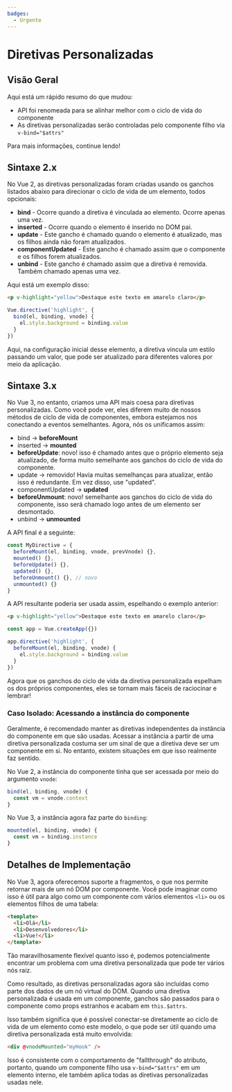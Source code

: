 ```yaml
---
badges:
  - Urgente
---
```


# Diretivas Personalizadas <MigrationBadges :badges="$frontmatter.badges" />

## Visão Geral

Aqui está um rápido resumo do que mudou:

- API foi renomeada para se alinhar melhor com o ciclo de vida do componente
- As diretivas personalizadas serão controladas pelo componente filho via `v-bind="$attrs"`

Para mais informações, continue lendo!

## Sintaxe 2.x

No Vue 2, as diretivas personalizadas foram criadas usando os ganchos listados abaixo para direcionar o ciclo de vida de um elemento, todos opcionais:

- **bind** - Ocorre quando a diretiva é vinculada ao elemento. Ocorre apenas uma vez.
- **inserted** - Ocorre quando o elemento é inserido no DOM pai.
- **update** - Este gancho é chamado quando o elemento é atualizado, mas os filhos ainda não foram atualizados.
- **componentUpdated** - Este gancho é chamado assim que o componente e os filhos forem atualizados.
- **unbind** - Este gancho é chamado assim que a diretiva é removida. Também chamado apenas uma vez.

Aqui está um exemplo disso:

```html
<p v-highlight="yellow">Destaque este texto em amarelo claro</p>
```

```js
Vue.directive('highlight', {
  bind(el, binding, vnode) {
    el.style.background = binding.value
  }
})
```

Aqui, na configuração inicial desse elemento, a diretiva vincula um estilo passando um valor, que pode ser atualizado para diferentes valores por meio da aplicação.

## Sintaxe 3.x

No Vue 3, no entanto, criamos uma API mais coesa para diretivas personalizadas. Como você pode ver, eles diferem muito de nossos métodos de ciclo de vida de componentes, embora estejamos nos conectando a eventos semelhantes. Agora, nós os unificamos assim:

- bind → **beforeMount**
- inserted → **mounted**
- **beforeUpdate**: novo! isso é chamado antes que o próprio elemento seja atualizado, de forma muito semelhante aos ganchos do ciclo de vida do componente.
- update → removido! Havia muitas semelhanças para atualizar, então isso é redundante. Em vez disso, use "updated".
- componentUpdated → **updated**
- **beforeUnmount**: novo! semelhante aos ganchos do ciclo de vida do componente, isso será chamado logo antes de um elemento ser desmontado.
- unbind -> **unmounted**

A API final é a seguinte:

```js
const MyDirective = {
  beforeMount(el, binding, vnode, prevVnode) {},
  mounted() {},
  beforeUpdate() {},
  updated() {},
  beforeUnmount() {}, // novo
  unmounted() {}
}
```

A API resultante poderia ser usada assim, espelhando o exemplo anterior:

```html
<p v-highlight="yellow">Destaque este texto em amarelo claro</p>
```

```js
const app = Vue.createApp({})

app.directive('highlight', {
  beforeMount(el, binding, vnode) {
    el.style.background = binding.value
  }
})
```

Agora que os ganchos do ciclo de vida da diretiva personalizada espelham os dos próprios componentes, eles se tornam mais fáceis de raciocinar e lembrar!

### Caso Isolado: Acessando a instância do componente

Geralmente, é recomendado manter as diretivas independentes da instância do componente em que são usadas. Acessar a instância a partir de uma diretiva personalizada costuma ser um sinal de que a diretiva deve ser um componente em si. No entanto, existem situações em que isso realmente faz sentido.

No Vue 2, a instância do componente tinha que ser acessada por meio do argumento `vnode`:

```javascript
bind(el, binding, vnode) {
  const vm = vnode.context
}
```

No Vue 3, a instância agora faz parte do `binding`:

```javascript
mounted(el, binding, vnode) {
  const vm = binding.instance
}
```

## Detalhes de Implementação

No Vue 3, agora oferecemos suporte a fragmentos, o que nos permite retornar mais de um nó DOM por componente. Você pode imaginar como isso é útil para algo como um componente com vários elementos `<li>` ou os elementos filhos de uma tabela:

```html
<template>
  <li>Olá</li>
  <li>Desenvolvedores</li>
  <li>Vue!</li>
</template>
```

Tão maravilhosamente flexível quanto isso é, podemos potencialmente encontrar um problema com uma diretiva personalizada que pode ter vários nós raiz.

Como resultado, as diretivas personalizadas agora são incluídas como parte dos dados de um nó virtual do DOM. Quando uma diretiva personalizada é usada em um componente, ganchos são passados para o componente como props estranhos e acabam em `this.$attrs`.

Isso também significa que é possível conectar-se diretamente ao ciclo de vida de um elemento como este modelo, o que pode ser útil quando uma diretiva personalizada está muito envolvida:

```html
<div @vnodeMounted="myHook" />
```

Isso é consistente com o comportamento de "fallthrough" do atributo, portanto, quando um componente filho usa `v-bind="$attrs"` em um elemento interno, ele também aplica todas as diretivas personalizadas usadas nele.
